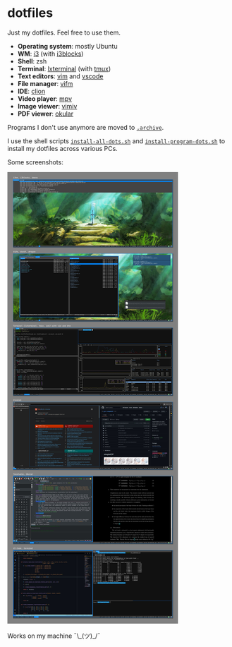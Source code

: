 # dotfiles

Just my dotfiles. Feel free to use them.

- **Operating system**: mostly Ubuntu
- **WM**: [i3](https://i3wm.org/) (with [i3blocks](https://github.com/vivien/i3blocks))
- **Shell**: zsh
- **Terminal**: [lxterminal](https://wiki.lxde.org/de/LXTerminal) (with [tmux](https://github.com/tmux/tmux))
- **Text editors**: [vim](https://www.vim.org/) and [vscode](https://code.visualstudio.com/)
- **File manager**: [vifm](https://vifm.info/)
- **IDE**: [clion](https://www.jetbrains.com)
- **Video player**: [mpv](https://mpv.io/)
- **Image viewer**: [vimiv](https://github.com/karlch/vimiv-qt)
- **PDF viewer**: [okular](https://okular.kde.org/)

Programs I don't use anymore are moved to [``.archive``](.archive).

I use the shell scripts [``install-all-dots.sh``](install-all-dots.sh) and [``install-program-dots.sh``](install-program-dots.sh) to install my dotfiles across various PCs.

Some screenshots:

![Awesome Photogrammetry](./screenshots/2021-10-11/combined_small.png)

Works on my machine ¯\\\_(ツ)_/¯